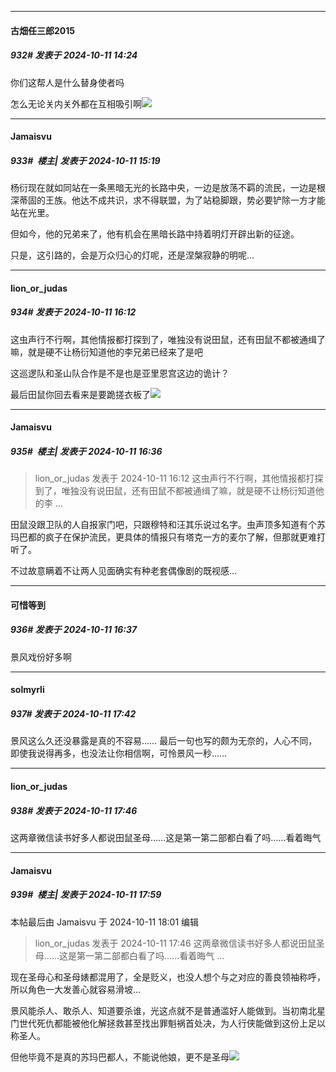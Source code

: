 ﻿
*****

####  古畑任三郎2015  
##### 932#       发表于 2024-10-11 14:24

你们这帮人是什么替身使者吗

怎么无论关内关外都在互相吸引啊<img src="https://static.saraba1st.com/image/smiley/face/141.gif" referrerpolicy="no-referrer">


*****

####  Jamaisvu  
##### 933#         楼主| 发表于 2024-10-11 15:19

杨衍现在就如同站在一条黑暗无光的长路中央，一边是放荡不羁的流民，一边是根深蒂固的王族。他达不成共识，求不得联盟，为了站稳脚跟，势必要铲除一方才能站在光里。

但如今，他的兄弟来了，他有机会在黑暗长路中持着明灯开辟出新的征途。

只是，这引路的，会是万众归心的灯呢，还是涅槃寂静的明呢...


*****

####  lion_or_judas  
##### 934#       发表于 2024-10-11 16:12

这虫声行不行啊，其他情报都打探到了，唯独没有说田鼠，还有田鼠不都被通缉了嘛，就是硬不让杨衍知道他的李兄弟已经来了是吧

这巡逻队和圣山队合作是不是也是亚里恩宫这边的诡计？

最后田鼠你回去看来是要跪搓衣板了<img src="https://static.saraba1st.com/image/smiley/face2017/037.png" referrerpolicy="no-referrer">


*****

####  Jamaisvu  
##### 935#         楼主| 发表于 2024-10-11 16:36

<blockquote>lion_or_judas 发表于 2024-10-11 16:12
这虫声行不行啊，其他情报都打探到了，唯独没有说田鼠，还有田鼠不都被通缉了嘛，就是硬不让杨衍知道他的李 ...</blockquote>
田鼠没跟卫队的人自报家门吧，只跟穆特和汪其乐说过名字。虫声顶多知道有个苏玛巴都的疯子在保护流民，更具体的情报只有塔克一方的麦尔了解，但那就更难打听了。

不过故意瞒着不让两人见面确实有种老套偶像剧的既视感...

*****

####  可惜等到  
##### 936#       发表于 2024-10-11 16:37

景风戏份好多啊


*****

####  solmyrli  
##### 937#       发表于 2024-10-11 17:42

景风这么久还没暴露是真的不容易……
最后一句也写的颇为无奈的，人心不同，即使我说得再多，也没法让你相信啊，可怜景风一秒……

*****

####  lion_or_judas  
##### 938#       发表于 2024-10-11 17:46

这两章微信读书好多人都说田鼠圣母……这是第一第二部都白看了吗……看着晦气


*****

####  Jamaisvu  
##### 939#         楼主| 发表于 2024-10-11 17:59

 本帖最后由 Jamaisvu 于 2024-10-11 18:01 编辑 
<blockquote>lion_or_judas 发表于 2024-10-11 17:46
这两章微信读书好多人都说田鼠圣母……这是第一第二部都白看了吗……看着晦气 ...</blockquote>
现在圣母心和圣母婊都混用了，全是贬义，也没人想个与之对应的善良领袖称呼，所以角色一大发善心就容易滑坡...

景风能杀人、敢杀人、知道要杀谁，光这点就不是普通滥好人能做到。当初南北星门世代死仇都能被他化解拯救甚至找出罪魁祸首处决，为人行侠能做到这份上足以称圣人。

但他毕竟不是真的苏玛巴都人，不能说他娘，更不是圣母<img src="https://static.saraba1st.com/image/smiley/face2017/252.png" referrerpolicy="no-referrer">

